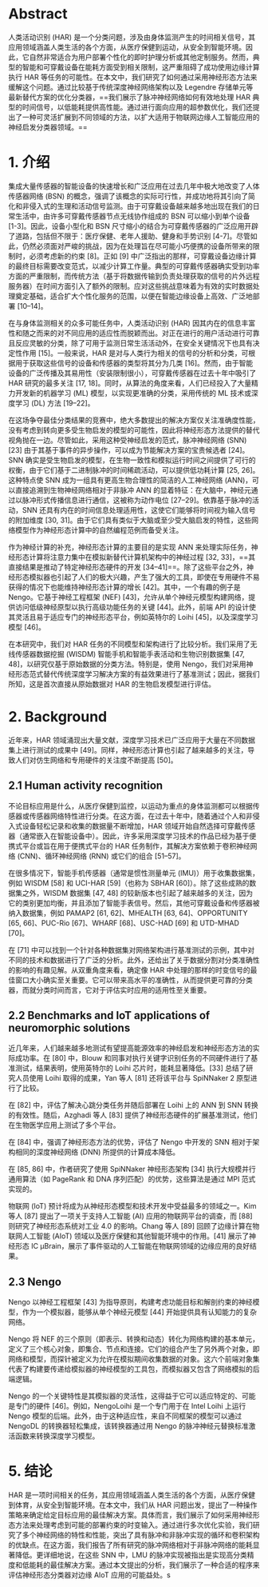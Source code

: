 # Abstract
人类活动识别 (HAR) 是一个分类问题，涉及由身体监测产生的时间相关信号，其应用领域涵盖人类生活的各个方面，从医疗保健到运动，从安全到智能环境。因此，它自然非常适合为用户部署个性化的即时护理分析或其他定制服务。然而，典型的智能和可穿戴设备在能耗方面受到相关限制，这严重阻碍了成功使用边缘计算执行 HAR 等任务的可能性。在本文中，我们研究了如何通过采用神经形态方法来缓解这个问题。通过比较基于传统深度神经网络架构以及 Legendre 存储单元等最新替代方案的优化分类器，==我们展示了脉冲神经网络如何有效地处理 HAR 典型的时间信号，以低能耗提供高性能。通过进行面向应用的超参数优化，我们还提出了一种可灵活扩展到不同领域的方法，以扩大适用于物联网边缘人工智能应用的神经启发分类器领域。==

# 1. 介绍
集成大量传感器的智能设备的快速增长和广泛应用在过去几年中极大地改变了人体传感器网络 (BSN) 的概念，强调了该概念的实际可行性，并成功地将其引向了简化和非侵入式的生理和活动信号监测。由于可穿戴设备越来越多地出现在我们的日常生活中，由许多可穿戴传感器节点无线协作组成的 BSN 可以缩小到单个设备 [1-3]。因此，设备小型化和 BSN 尺寸缩小的结合为可穿戴传感器的广泛应用开辟了道路，包括但不限于：医疗保健、老年人援助、健身和手势识别 [4-7]。尽管如此，仍然必须面对严峻的挑战，因为在处理旨在尽可能小巧便携的设备所带来的限制时，必须考虑新的约束 [8]。正如 [9] 中广泛指出的那样，可穿戴设备边缘计算的最终目标需要改变范式，以减少计算工作量。典型的可穿戴传感器确实受到功率方面的严重限制，而传统方法（基于将数据传输到负责处理获取的信号的片外远程服务器）在时间方面引入了额外的限制。应对这些挑战意味着为有效的实时数据处理奠定基础，适合扩大个性化服务的范围，以便在智能边缘设备上高效、广泛地部署 [10–14]。

在与身体监测相关的众多可能任务中，人类活动识别 (HAR) 因其内在的信息丰富性和随之而来的对不同应用的适应性而脱颖而出。对正在进行的用户活动进行可靠且反应灵敏的分类，除了可用于监测日常生活活动外，在安全关键情况下也具有决定性作用 [15]。一般来说，HAR 是对与人类行为相关的信号的分析和分类，可根据用于获取这些信号的设备和传感器的类型将其分为几类 [16]。然而，由于智能设备的广泛传播及其易用性（安装限制很小），可穿戴传感器在过去十年中吸引了 HAR 研究的最多关注 [17, 18]。同时，从算法的角度来看，人们已经投入了大量精力开发新的机器学习 (ML) 模型，以实现更准确的分类，采用传统的 ML 技术或深度学习 (DL) 方法 [19–22]。

在这场争夺最佳分类结果的竞赛中，绝大多数提出的解决方案仅关注准确度性能，没有考虑到转向更多受生物启发的模型的可能性，因此将神经形态方法提供的替代视角抛在一边。尽管如此，采用这种受神经启发的范式，脉冲神经网络 (SNN) [23] 由于其基于事件的异步操作，可以成为节能解决方案的宝贵候选者 [24]。SNN 确实是受生物启发的模型，在生物一致性和模拟运行时间之间提供了可行的权衡，由于它们基于二进制脉冲的时间稀疏活动，可以提供低功耗计算 [25, 26]。这种特点使 SNN 成为一组具有更高生物合理性的简洁的人工神经网络 (ANN)，可以直接追溯到生物神经网络相对于非脉冲 ANN 的显着特征：在大脑中，神经元通过以脉冲形式传播信息进行通信，这被称为动作电位 [27–29]。依靠基于脉冲的活动，SNN 还具有内在的时间信息处理适用性，这使它们能够将时间视为输入信号的附加维度 [30, 31]。由于它们具有类似于大脑或至少受大脑启发的特性，这些网络模型作为神经形态计算中的自然编程范例而备受关注。

作为神经计算的补充，神经形态计算的主要目的是实现 ANN 来处理实际任务，神经形态计算将注意力集中在模拟新替代计算机架构中的神经过程 [32, 33]，==其直接结果是推动了特定神经形态硬件的开发 [34–41]==。除了这些平台之外，神经形态模拟器也引起了人们的极大兴趣，产生了强大的工具，即使在专用硬件不易获得的情况下也能维持神经形态计算的增长 [42]。其中，一个有趣的例子是 Nengo。它基于神经工程框架 (NEF) [43]，允许从单个神经元模型构建网络，提供访问低级神经原型以执行高级功能任务的关键 [44]。此外，前端 API 的设计使其灵活且易于适应专门的神经形态平台，例如英特尔的 Loihi [45]，以及深度学习模型 [46]。

在本研究中，我们对 HAR 任务的不同模型和架构进行了比较分析。我们采用了无线传感器数据挖掘 (WISDM) 智能手机和智能手表活动和生物识别数据集 [47, 48]，以研究仅基于原始数据的分类方法。特别是，使用 Nengo，我们对采用神经形态范式替代传统深度学习解决方案的有益效果进行了基准测试；因此，据我们所知，这是首次直接从原始数据对 HAR 的生物启发模型进行评估。

# 2. Background
近年来，HAR 领域涌现出大量文献，深度学习技术已广泛应用于大量在不同数据集上进行测试的成果中 [49]。同样，神经形态计算也引起了越来越多的关注，导致人们对仿生网络和专用硬件的关注度不断提高 [50]。

## 2.1 Human activity recognition
不论目标应用是什么，从医疗保健到监控，以运动为重点的身体监测都可以根据传感器或传感器网络特性进行分类。在这方面，在过去十年中，随着通过个人和非侵入式设备轻松记录和收集的数据量不断增加，HAR 领域开始自然选择可穿戴传感器（通常嵌入在智能设备中）。因此，许多采用深度学习技术的作品已经为基于便携式平台或旨在用于便携式平台的 HAR 任务制作，其解决方案依赖于卷积神经网络 (CNN)、循环神经网络 (RNN) 或它们的组合 [51–57]。

在很多情况下，智能手机传感器（通常是惯性测量单元 (IMU)）用于收集数据集，例如 WISDM [58] 和 UCI-HAR [59]（也称为 SBHAR [60]）。除了这些成熟的数据集之外，WISDM 数据集 [47, 48] 的较新版本也引起了越来越多的关注，因为它的类别更加均衡，并且添加了智能手表信号。然后，其他可穿戴设备和传感器被纳入数据集，例如 PAMAP2 [61, 62]、MHEALTH [63, 64]、OPPORTUNITY [65, 66]、PUC-Rio [67]、WHARF [68]、USC-HAD [69] 和 UTD-MHAD [70]。

在 [71] 中可以找到一个针对各种数据集对网络架构进行基准测试的示例，其中对不同的技术和数据进行了广泛的分析。此外，还给出了关于数据分割对分类准确性的影响的有趣见解。从双重角度来看，确定像 HAR 中处理的那样的时变信号的最佳窗口大小确实至关重要。它可以带来高水平的准确性，从而提供更可靠的分类器，而就分类时间而言，它对于评估实时应用的适用性至关重要。

## 2.2 Benchmarks and IoT applications of neuromorphic solutions
近几年来，人们越来越多地测试有望提高能源效率的神经启发和神经形态方法的实际成功率。在 [80] 中，Blouw 和同事对执行关键字识别任务的不同硬件进行了基准测试，结果表明，使用英特尔的 Loihi 芯片时，能耗显著降低。[33] 总结了研究人员使用 Loihi 取得的成果，Yan 等人 [81] 还将该平台与 SpiNNaker 2 原型进行了比较。

在 [82] 中，评估了解决心跳分类任务并随后部署在 Loihi 上的 ANN 到 SNN 转换的有效性。随后，Azghadi 等人 [83] 提供了神经形态硬件的扩展基准测试，他们在生物医学应用上测试了多个平台。

在 [84] 中，强调了神经形态方法的优势，评估了 Nengo 中开发的 SNN 相对于架构相同的深度神经网络 (DNN) 所提供的计算成本降低。

在 [85, 86] 中，作者研究了使用 SpiNNaker 神经形态架构 [34] 执行大规模并行通用算法（如 PageRank 和 DNA 序列匹配）的优势，这些算法是通过 MPI 范式实现的。

物联网 (IoT) 预计将成为从神经形态模型和技术开发中受益最多的领域之一。Kim 等人 [87] 提出了一项关于支持人工智能 (AI) 应用的物联网平台的调查，而 [88] 则研究了神经形态系统对工业 4.0 的影响。Chang 等人 [89] 回顾了边缘计算在物联网人工智能 (AIoT) 领域以及医疗保健和其他智能环境中的作用。[41] 展示了神经形态 IC μBrain，展示了事件驱动的人工智能在物联网领域的边缘应用的良好结果。

## 2.3 Nengo
Nengo 以神经工程框架 [43] 为指导原则，构建考虑功能目标和解剖约束的神经模型，作为一个模拟器，能够从单个神经元模型 [44] 开始提供具有认知能力的复杂网络。

Nengo 将 NEF 的三个原则（即表示、转换和动态）转化为网络构建的基本单元，定义了三个核心对象，即集合、节点和连接。它们的组合产生了另外两个对象，即网络和模型，而探针被定义为允许在模拟期间收集数据的对象。这六个前端对象集代表了构建要传递给模拟器的神经模型的工具包，而模拟器又包含了网络模拟的后端逻辑。

Nengo 的一个关键特性是其模拟器的灵活性，这得益于它可以适应特定的、可能是专门的硬件 [46]。例如，NengoLoihi 是一个专门用于在 Intel Loihi 上运行 Nengo 模型的后端。此外，由于这种适应性，来自不同框架的模型可以通过 NengoDL 的转换器轻松集成，该转换器通过用 Nengo 的脉冲神经元替换标准激活函数来转换深度学习模型。



# 5. 结论
HAR 是一项时间相关的任务，其应用领域涵盖人类生活的各个方面，从医疗保健到体育，从安全到智能环境。在本文中，我们从 HAR 问题出发，提出了一种操作策略来确定给定目标应用的最佳解决方案。具体而言，我们展示了如何采用神经形态方法来处理考虑到可能的部署约束的时变输入。通过进行多次优化实验，我们研究了多个神经网络的特性和性能，突出了具有脉冲和非脉冲实现的循环和卷积架构的优缺点。在这方面，我们报告了所有研究的脉冲网络相对于非脉冲网络的能耗显著降低。更详细地说，在这些 SNN 中，LMU 的脉冲实现被指出是实现高分类精度和低能耗的最佳解决方案。通过本文提出的分析，我们展示了一种合适的程序来评估神经形态分类器对边缘 AIoT 应用的可能益处。s
